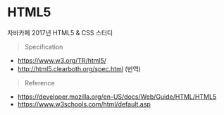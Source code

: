 # HTML5
자바카페 2017년 HTML5 & CSS 스터디 

> Specification
- https://www.w3.org/TR/html5/
- http://html5.clearboth.org/spec.html (번역)

> Reference
- https://developer.mozilla.org/en-US/docs/Web/Guide/HTML/HTML5
- https://www.w3schools.com/html/default.asp
